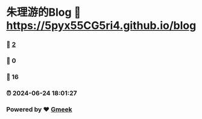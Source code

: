 # 朱理游的Blog :link: https://5pyx55CG5ri4.github.io/blog 
### :page_facing_up: [2](https://5pyx55CG5ri4.github.io/blog/tag.html) 
### :speech_balloon: 0 
### :hibiscus: 16 
### :alarm_clock: 2024-06-24 18:01:27 
### Powered by :heart: [Gmeek](https://github.com/Meekdai/Gmeek)
